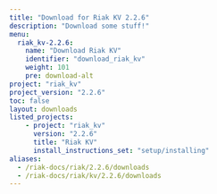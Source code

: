 ```yaml
---
title: "Download for Riak KV 2.2.6"
description: "Download some stuff!"
menu:
  riak_kv-2.2.6:
    name: "Download Riak KV"
    identifier: "download_riak_kv"
    weight: 101
    pre: download-alt
project: "riak_kv"
project_version: "2.2.6"
toc: false
layout: downloads
listed_projects:
    - project: "riak_kv"
      version: "2.2.6"
      title: "Riak KV"
      install_instructions_set: "setup/installing"
aliases:
  - /riak-docs/riak/2.2.6/downloads
  - /riak-docs/riak/kv/2.2.6/downloads
---
```

